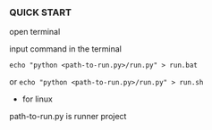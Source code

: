 ### QUICK START

open terminal 

input command in the terminal

`echo "python <path-to-run.py>/run.py" > run.bat`

or `echo "python <path-to-run.py>/run.py" > run.sh`
 - for linux

path-to-run.py is runner project